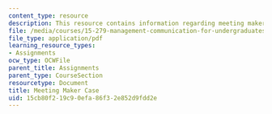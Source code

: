 ```yaml
---
content_type: resource
description: This resource contains information regarding meeting maker case.
file: /media/courses/15-279-management-communication-for-undergraduates-fall-2012/15cb80f219c90efa86f32e852d9fdd2e_MIT15_279F12_case_mtg_makr.pdf
file_type: application/pdf
learning_resource_types:
- Assignments
ocw_type: OCWFile
parent_title: Assignments
parent_type: CourseSection
resourcetype: Document
title: Meeting Maker Case
uid: 15cb80f2-19c9-0efa-86f3-2e852d9fdd2e
---
```


